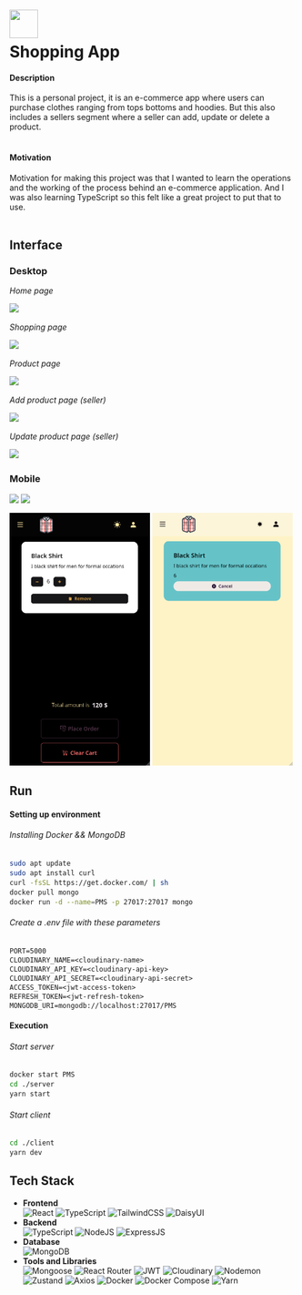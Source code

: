 # <img src="https://img.icons8.com/cotton/64/forester-shirt.png" width="50" height="50"/> <br> Shopping App
#### Description
This is a personal project, it is an e-commerce app where users can purchase clothes ranging from tops bottoms and hoodies.
But this also includes a sellers segment where a seller can add, update or delete a product.
<br>
<br>

#### Motivation
Motivation for making this project was that I wanted to learn the operations and the working of the process behind an e-commerce application.
And I was also learning TypeScript so this felt like a great project to put that to use.
<br>
<br>

## Interface
### Desktop
*Home page*

<img src="./screenshots/Screenshot from 2024-06-08 18-32-38.png"/>

*Shopping page*

<img src="./screenshots/Screenshot from 2024-06-08 18-20-41.png"/>

*Product page*

<img src="./screenshots/Screenshot from 2024-06-08 18-21-56.png"/>

*Add product page (seller)*

<img src="./screenshots/Screenshot from 2024-06-09 14-29-46.png"/>

*Update product page (seller)*

<img src="./screenshots/Screenshot from 2024-06-09 14-27-42.png"/>

### Mobile

<p float="left">
    <img src="./screenshots/Screenshot from 2024-06-08 18-23-44.png" width="49%"/>
    <img src="./screenshots/Screenshot from 2024-06-08 18-30-17.png" width="49%"/>
</p>

<p float="left">
    <img src="./screenshots/Screenshot from 2024-06-08 18-27-09.png" width="49%"/>
    <img src="./screenshots/Screenshot from 2024-06-08 18-29-51.png" width="49%"/>
</p>

## Run
#### Setting up environment
###### Installing Docker && MongoDB
```bash
sudo apt update
sudo apt install curl
curl -fsSL https://get.docker.com/ | sh
docker pull mongo
docker run -d --name=PMS -p 27017:27017 mongo
```
###### Create a .env file with these parameters
```env
PORT=5000
CLOUDINARY_NAME=<cloudinary-name>
CLOUDINARY_API_KEY=<cloudinary-api-key>
CLOUDINARY_API_SECRET=<cloudinary-api-secret>
ACCESS_TOKEN=<jwt-access-token>
REFRESH_TOKEN=<jwt-refresh-token>
MONGODB_URI=mongodb://localhost:27017/PMS
```
#### Execution
###### Start server
```bash
docker start PMS
cd ./server
yarn start
```

###### Start client
```bash
cd ./client
yarn dev
```

## Tech Stack
+ **Frontend**\
    ![React](https://img.shields.io/badge/React-61DAFB?logo=react&logoColor=000&style=for-the-badge&logoSize=auto)
    ![TypeScript](https://img.shields.io/badge/typescript-%23007ACC.svg?style=for-the-badge&logo=typescript&logoColor=white&logoSize=auto)
    ![TailwindCSS](https://img.shields.io/badge/tailwindcss-%2338B2AC.svg?style=for-the-badge&logo=tailwind-css&logoColor=white&logoSize=auto)
    ![DaisyUI](https://img.shields.io/badge/daisyui-5A0EF8?style=for-the-badge&logo=daisyui&logoColor=white&logoSize=auto)
+ **Backend**\
    ![TypeScript](https://img.shields.io/badge/typescript-%23007ACC.svg?style=for-the-badge&logo=typescript&logoColor=white&logoSize=auto)
    ![NodeJS](https://img.shields.io/badge/node.js-6DA55F?style=for-the-badge&logo=node.js&logoColor=white&logoSize=auto)
    ![ExpressJS](https://img.shields.io/badge/expressjs-%23404d59.svg?style=for-the-badge&logo=express&logoColor=%2361DAFB&logoSize=auto)
+ **Database**\
    ![MongoDB](https://img.shields.io/badge/MongoDB-%234ea94b.svg?style=for-the-badge&logo=mongodb&logoColor=white)
+ **Tools and Libraries**\
    ![Mongoose](https://img.shields.io/badge/Mongoose-800?logo=mongoose&logoColor=fff&style=for-the-badge&logoSize=auto)
    ![React Router](https://img.shields.io/badge/React%20Router-CA4245?logo=reactrouter&logoColor=fff&style=for-the-badge&logoSize=auto)
    ![JWT](https://img.shields.io/badge/JWT-black?style=for-the-badge&logo=JSON%20web%20tokens&logoSize=auto)
    ![Cloudinary](https://img.shields.io/badge/Cloudinary-3448C5?logo=cloudinary&logoColor=fff&style=for-the-badge&logoSize=auto)
    ![Nodemon](https://img.shields.io/badge/Nodemon-76D04B?logo=nodemon&logoColor=fff&style=for-the-badge&logoSize=auto)
    ![Zustand](https://img.shields.io/badge/Zustand-61DAFB?logo=react&logoColor=fff&style=for-the-badge&logoSize=auto&color=maroon)
    ![Axios](https://img.shields.io/badge/Axios-5A29E4?logo=axios&logoColor=fff&style=for-the-badge)
    ![Docker](https://img.shields.io/badge/docker-%230db7ed.svg?style=for-the-badge&logo=docker&logoSize=auto&logoColor=white)
    ![Docker Compose](https://img.shields.io/badge/docker_compose-%230db7ed.svg?style=for-the-badge&logo=docker&logoSize=auto&logoColor=blue&color=black)
    ![Yarn](https://img.shields.io/badge/yarn-%232C8EBB.svg?style=for-the-badge&logo=yarn&logoColor=white&logoSize=auto)
